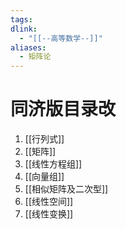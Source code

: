 ```yaml
---
tags:
dlink:
  - "[[--高等数学--]]"
aliases:
  - 矩阵论
---
```

# 同济版目录改
1. [[行列式]]
2. [[矩阵]]
3. [[线性方程组]]
4. [[向量组]]
5. [[相似矩阵及二次型]]
6. [[线性空间]]
7. [[线性变换]]
